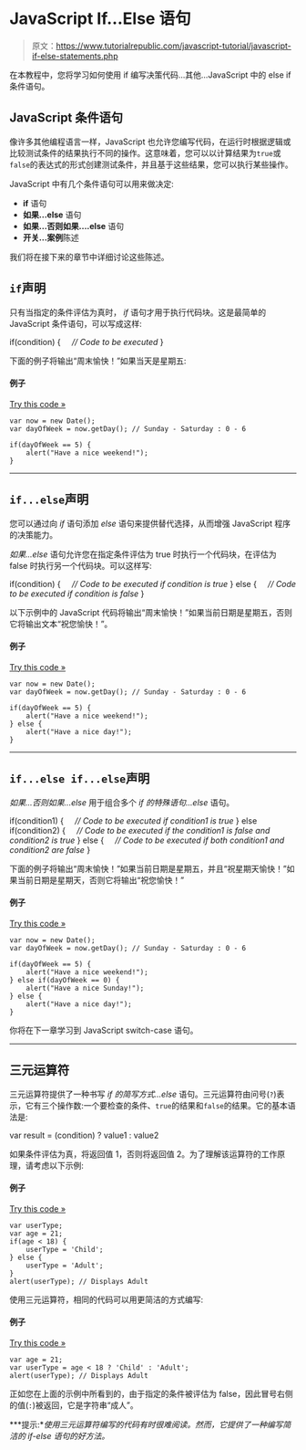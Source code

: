 # JavaScript If…Else 语句

> 原文：<https://www.tutorialrepublic.com/javascript-tutorial/javascript-if-else-statements.php>

在本教程中，您将学习如何使用 if 编写决策代码...其他...JavaScript 中的 else if 条件语句。

## JavaScript 条件语句

像许多其他编程语言一样，JavaScript 也允许您编写代码，在运行时根据逻辑或比较测试条件的结果执行不同的操作。这意味着，您可以以计算结果为`true`或`false`的表达式的形式创建测试条件，并且基于这些结果，您可以执行某些操作。

JavaScript 中有几个条件语句可以用来做决定:

*   **if** 语句
*   **如果...else** 语句
*   **如果...否则如果....else** 语句
*   **开关...案例**陈述

我们将在接下来的章节中详细讨论这些陈述。

## `if`声明

只有当指定的条件评估为真时， *if* 语句才用于执行代码块。这是最简单的 JavaScript 条件语句，可以写成这样:

if(condition) {
    *// Code to be executed*
}

下面的例子将输出“周末愉快！”如果当天是星期五:

#### 例子

[Try this code »](../codelab.php?topic=javascript&file=if-statement "Try this code using online Editor")

```
var now = new Date();
var dayOfWeek = now.getDay(); // Sunday - Saturday : 0 - 6

if(dayOfWeek == 5) {
    alert("Have a nice weekend!");
}
```

* * *

## `if...else`声明

您可以通过向 *if* 语句添加 *else* 语句来提供替代选择，从而增强 JavaScript 程序的决策能力。

*如果...else* 语句允许您在指定条件评估为 true 时执行一个代码块，在评估为 false 时执行另一个代码块。可以这样写:

if(condition) {
    *// Code to be executed if condition is true*
} else {
    *// Code to be executed if condition is false*
}

以下示例中的 JavaScript 代码将输出“周末愉快！”如果当前日期是星期五，否则它将输出文本“祝您愉快！”。

#### 例子

[Try this code »](../codelab.php?topic=javascript&file=if-else-statement "Try this code using online Editor")

```
var now = new Date();
var dayOfWeek = now.getDay(); // Sunday - Saturday : 0 - 6

if(dayOfWeek == 5) {
    alert("Have a nice weekend!");
} else {
    alert("Have a nice day!");
}
```

* * *

## `if...else if...else`声明

*如果...否则如果...else* 用于组合多个 *if 的特殊语句...else* 语句。

if(condition1) {
    *// Code to be executed if condition1 is true*
} else if(condition2) {
    *// Code to be executed if the condition1 is false and condition2 is true*
} else {
    *// Code to be executed if both condition1 and condition2 are false*
}

下面的例子将输出“周末愉快！”如果当前日期是星期五，并且“祝星期天愉快！”如果当前日期是星期天，否则它将输出“祝您愉快！”

#### 例子

[Try this code »](../codelab.php?topic=javascript&file=if-elseif-else-statement "Try this code using online Editor")

```
var now = new Date();
var dayOfWeek = now.getDay(); // Sunday - Saturday : 0 - 6

if(dayOfWeek == 5) {
    alert("Have a nice weekend!");
} else if(dayOfWeek == 0) {
    alert("Have a nice Sunday!");
} else {
    alert("Have a nice day!");
}
```

你将在下一章学习到 JavaScript switch-case 语句。

* * *

## 三元运算符

三元运算符提供了一种书写 *if 的简写方式...else* 语句。三元运算符由问号(`?`)表示，它有三个操作数:一个要检查的条件、`true`的结果和`false`的结果。它的基本语法是:

var result = (condition) ? value1 : value2

如果条件评估为真，将返回值 1，否则将返回值 2。为了理解该运算符的工作原理，请考虑以下示例:

#### 例子

[Try this code »](../codelab.php?topic=javascript&file=typical-conditional-statement "Try this code using online Editor")

```
var userType;
var age = 21;
if(age < 18) {
    userType = 'Child';
} else {
    userType = 'Adult';
}
alert(userType); // Displays Adult
```

使用三元运算符，相同的代码可以用更简洁的方式编写:

#### 例子

[Try this code »](../codelab.php?topic=javascript&file=ternary-operator "Try this code using online Editor")

```
var age = 21;
var userType = age < 18 ? 'Child' : 'Adult';
alert(userType); // Displays Adult
```

正如您在上面的示例中所看到的，由于指定的条件被评估为 false，因此冒号右侧的值(`:`)被返回，它是字符串“成人”。

 ***提示:**使用三元运算符编写的代码有时很难阅读。然而，它提供了一种编写简洁的 if-else 语句的好方法。*